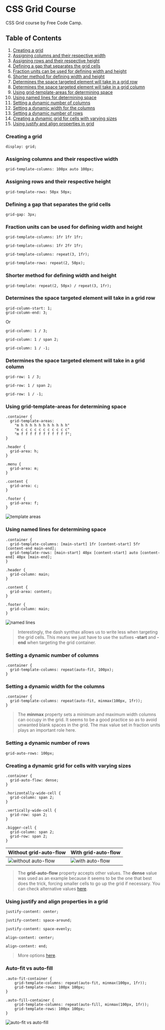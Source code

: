 # CSS Grid Course
CSS Grid course by Free Code Camp.
## Table of Contents
1. [Creating a grid](#creating-a-grid)
2. [Assigning columns and their respective width](#assigning-columns-and-their-respective-width)
3. [Assigning rows and their respective height](#assigning-rows-and-their-respective-height)
4. [Defining a gap that separates the grid cells](#defining-a-gap-that-separates-the-grid-cells)
5. [Fraction units can be used for defining width and height](#fraction-units-can-be-used-for-defining-width-and-height)
6. [Shorter method for defining width and height](#shorter-method-for-defining-width-and-height)
7. [Determines the space targeted element will take in a grid row](#determines-the-space-targeted-element-will-take-in-a-grid-row)
8. [Determines the space targeted element will take in a grid column](#determines-the-space-targeted-element-will-take-in-a-grid-column)
9. [Using grid-template-areas for determining space](#using-grid-template-areas-for-determining-space)
10. [Using named lines for determining space](#using-named-lines-for-determining-space)
11. [Setting a dynamic number of columns](#setting-a-dynamic-number-of-columns)
12. [Setting a dynamic width for the columns](#setting-a-dynamic-width-for-the-columns)
13. [Setting a dynamic number of rows](#setting-a-dynamic-number-of-rows)
14. [Creating a dynamic grid for cells with varying sizes](#creating-a-dynamic-grid-for-cells-with-varying-sizes)
15. [Using justify and align properties in grid](#using-justify-and-align-properties-in-a-grid)
### Creating a grid
```
display: grid;
```
### Assigning columns and their respective width
```
grid-template-columns: 100px auto 100px;
```
### Assigning rows and their respective height
```
grid-template-rows: 50px 50px;
```
### Defining a gap that separates the grid cells
```
grid-gap: 3px;
```
### Fraction units can be used for defining width and height
```
grid-template-columns: 1fr 1fr 1fr;
```
```
grid-template-columns: 1fr 2fr 1fr;
```
```
grid-template-columns: repeat(3, 1fr);
```
```
grid-template-rows: repeat(2, 50px);
```
### Shorter method for defining width and height
```
grid-template: repeat(2, 50px) / repeat(3, 1fr);
```
### Determines the space targeted element will take in a grid row
```
grid-column-start: 1;
grid-column-end: 3;
```
Or
```
grid-column: 1 / 3;
```
```
grid-column: 1 / span 2;
```
```
grid-column: 1 / -1;
```
### Determines the space targeted element will take in a grid column
```
grid-row: 1 / 3;
```
```
grid-row: 1 / span 2;
```
```
grid-row: 1 / -1;
```
### Using grid-template-areas for determining space
```
.container {
  grid-template-areas:
    "m h h h h h h h h h h h"
    "m c c c c c c c c c c c"
    "m f f f f f f f f f f f";
}

.header {
  grid-area: h;
}

.menu {
  grid-area: m;
}

.content {
  grid-area: c;
}

.footer {
  grid-area: f;
}
```
![template areas](/assets/TemplateAreas.JPG)
### Using named lines for determining space
```
.container {
  grid-template-columns: [main-start] 1fr [content-start] 5fr [content-end main-end];
  grid-template-rows: [main-start] 40px [content-start] auto [content-end] 40px [main-end]; 
}

.header {
  grid-column: main;
}

.content {
  grid-area: content;
}

.footer {
  grid-column: main;
}
```
![named lines](/assets/NamedLines.JPG)<br />
>Interestingly, the dash synthax allows us to write less when targeting the grid cells. This means we just have to use the sufixes __-start__ and __-end__ when targeting the grid container.
### Setting a dynamic number of columns
```
.container {
  grid-template-columns: repeat(auto-fit, 100px);
}
```
### Setting a dynamic width for the columns
```
.container {
  grid-template-columns: repeat(auto-fit, minmax(100px, 1fr));
}
```
> The __minmax__ property sets a minimum and maximum width columns can occupy in the grid. It seems to be a good practice so as to avoid unwanted blank spaces in the grid. The max value set in fraction units plays an important role here.
### Setting a dynamic number of rows
```
grid-auto-rows: 100px;
```
### Creating a dynamic grid for cells with varying sizes
```
.container {
  grid-auto-flow: dense;
}

.horizontally-wide-cell {
  grid-column: span 2;
}

.vertically-wide-cell {
  grid-row: span 2;
}

.bigger-cell {
  grid-column: span 2;
  grid-row: span 2;
}
```
<!--
Without grid-auto-flow
<br />
![without auto-flow](assets/WithoutAutoFlow.JPG)
<br />
With grid-auto-flow
<br />
![with auto-flow](assets/WithAutoFlow.JPG)
<br />
-->
Without grid-auto-flow | With grid-auto-flow
--- | ---
![without auto-flow](assets/WithoutAutoFlow.JPG) | ![with auto-flow](assets/WithAutoFlow.JPG)
>The __grid-auto-flow__ property accepts other values. The __dense__ value was used as an example because it seems to be the one that best does the trick, forcing smaller cells to go up the grid if necessary. You can check alternative values [here](https://developer.mozilla.org/en-US/docs/Web/CSS/grid-auto-flow).
### Using justify and align properties in a grid
```
justify-content: center;
```
```
justify-content: space-around;
```
```
justify-content: space-evenly;
```
```
align-content: center;
```
```
align-content: end;
```
>More options [here](https://developer.mozilla.org/en-US/docs/Web/CSS/justify-content).
### Auto-fit vs auto-fill
```
.auto-fit-container {
    grid-template-columns: repeat(auto-fit, minmax(100px, 1fr));
    grid-template-rows: 100px 100px;
}

.auto-fill-container {
    grid-template-columns: repeat(auto-fill, minmax(100px, 1fr));
    grid-template-rows: 100px 100px;
}
```
![auto-fit vs auto-fill](/assets/autofitvsautofill.jpg)
